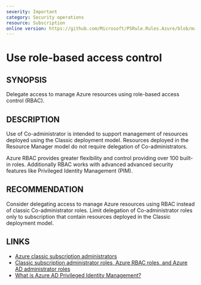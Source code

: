 ```yaml
---
severity: Important
category: Security operations
resource: Subscription
online version: https://github.com/Microsoft/PSRule.Rules.Azure/blob/main/docs/rules/en/Azure.RBAC.CoAdministrator.md
---
```


# Use role-based access control

## SYNOPSIS

Delegate access to manage Azure resources using role-based access control (RBAC).

## DESCRIPTION

Use of Co-administrator is intended to support management of resources deployed using the Classic deployment model.
Resources deployed in the Resource Manager model do not require delegation of Co-administrators.

Azure RBAC provides greater flexibility and control providing over 100 built-in roles.
Additionally RBAC works with advanced advanced security features like Privileged Identity Management (PIM).

## RECOMMENDATION

Consider delegating access to manage Azure resources using RBAC instead of classic Co-administrator roles.
Limit delegation of Co-administrator roles only to subscription that contain resources deployed in the Classic deployment model.

## LINKS

- [Azure classic subscription administrators](https://docs.microsoft.com/en-us/azure/role-based-access-control/classic-administrators)
- [Classic subscription administrator roles, Azure RBAC roles, and Azure AD administrator roles](https://docs.microsoft.com/en-us/azure/role-based-access-control/rbac-and-directory-admin-roles)
- [What is Azure AD Privileged Identity Management?](https://docs.microsoft.com/en-us/azure/active-directory/privileged-identity-management/pim-configure)
